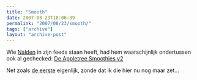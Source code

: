 ```yaml
---
title: "Smooth"
date: 2007-08-23T18:06:39
permalink: "2007/08/23/smooth/"
tags: ["archive"]
layout: "archive-post"
---
```

Wie [Nalden](http://www.nalden.net/?p=406 "http://www.nalden.net/?p=406") in zijn feeds staan heeft, had hem waarschijnlijk ondertussen ook al gechecked: [De Appletree Smoothies v2](http://www.appletreerecords.net/index.php?section=artists&subsection=release&id=191&subid=258 "http://www.appletreerecords.net/index.php?section=artists&subsection=release&id=191&subid=258")

Net zoals [de eerste](http://www.appletreerecords.net/index.php?section=artists&subsection=release&id=191&subid=199 "http://www.appletreerecords.net/index.php?section=artists&subsection=release&id=191&subid=199") eigenlijk, zonde dat ik die hier nu nog maar zet…
